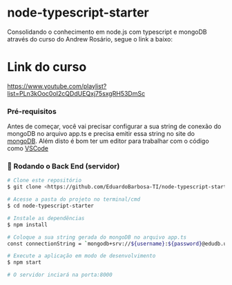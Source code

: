# node-typescript-starter
Consolidando o conhecimento em node.js com typescript e mongoDB através do curso do Andrew Rosário, segue o link a baixo:

# Link do curso
https://www.youtube.com/playlist?list=PLn3kOoc0oI2cQDdUEQxj75sxgRH53DmSc

### Pré-requisitos

Antes de começar, você vai precisar configurar a sua string de conexão do mongoDB no arquivo app.ts e precisa emitir essa string no site do [mongoDB](https://mongodb.com). 
Além disto é bom ter um editor para trabalhar com o código como [VSCode](https://code.visualstudio.com/)

### 🎲 Rodando o Back End (servidor)

```bash
# Clone este repositório
$ git clone <https://github.com/EduardoBarbosa-TI/node-typescript-starter.git>

# Acesse a pasta do projeto no terminal/cmd
$ cd node-typescript-starter

# Instale as dependências
$ npm install

# Coloque a sua string gerada do mongoDB no arquivo app.ts
const connectionString = `mongodb+srv://${username}:${password}@edudb.uqsau8h.mongodb.net/?retryWrites=true&w=majority`;

# Execute a aplicação em modo de desenvolvimento
$ npm start

# O servidor inciará na porta:8000 
```
